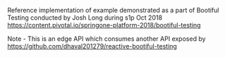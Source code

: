Reference implementation of example demonstrated as a part of 
Bootiful Testing conducted by Josh Long during s1p Oct 2018 https://content.pivotal.io/springone-platform-2018/bootiful-testing

Note - This is an edge API which consumes another API exposed by
https://github.com/dhaval201279/reactive-bootiful-testing
